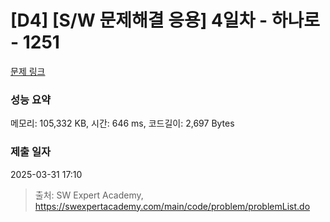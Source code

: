 # [D4] [S/W 문제해결 응용] 4일차 - 하나로 - 1251 

[문제 링크](https://swexpertacademy.com/main/code/problem/problemDetail.do?contestProbId=AV15StKqAQkCFAYD) 

### 성능 요약

메모리: 105,332 KB, 시간: 646 ms, 코드길이: 2,697 Bytes

### 제출 일자

2025-03-31 17:10



> 출처: SW Expert Academy, https://swexpertacademy.com/main/code/problem/problemList.do